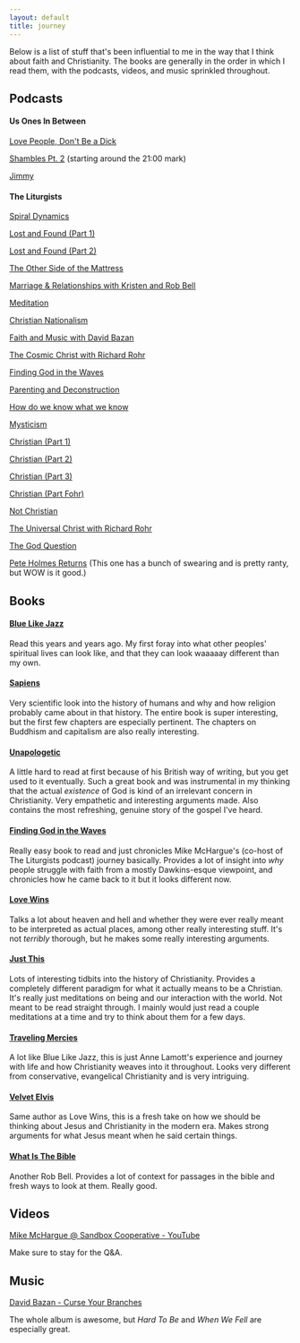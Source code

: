```yaml
---
layout: default
title: journey
---
```


Below is a list of stuff that's been influential to me in the way that I think about faith and Christianity. The books are generally in the order in which I read them, with the podcasts, videos, and music sprinkled throughout.

## Podcasts

#### Us Ones In Between

[Love People, Don't Be a Dick](https://usbetween.com/episodes/ep-1-Johnny-Bloom.html)

[Shambles Pt. 2](https://usbetween.com/episodes/ep-3-Christian-Boddy.html) (starting around the 21:00 mark)

[Jimmy](https://usbetween.com/episodes/ep-5-Jimmy-Haring.html)

#### The Liturgists

[Spiral Dynamics](https://theliturgists.com/podcast/2014/9/23/episode-5-spiral-dynamics)

[Lost and Found (Part 1)](https://theliturgists.com/podcast/2014/10/14/episode-6-lost-and-found-part-1)

[Lost and Found (Part 2)](https://theliturgists.com/podcast/2014/10/27/episode7-lost-and-found-part-2)

[The Other Side of the Mattress](https://theliturgists.com/podcast/2015/1/11/episode-11-the-other-side-of-the-matress)

[Marriage & Relationships with Kristen and Rob Bell](https://theliturgists.com/podcast/2015/1/26/episode-12-marriage-relationships-with-kristen-and-rob-bell)

[Meditation](https://theliturgists.com/podcast/2015/2/23/episode-14-meditation)

[Christian Nationalism](https://theliturgists.com/podcast/2015/9/21/episode-24-christian-nationalism)

[Faith and Music with David Bazan](https://theliturgists.com/podcast/2015/10/20/episode-26-faith-and-music-with-david-bazan)

[The Cosmic Christ with Richard Rohr](https://theliturgists.com/podcast/2016/4/12/episode-35-the-cosmic-christ-with-richard-rohr)

[Finding God in the Waves](https://theliturgists.com/podcast/2016/9/13/finding-god-in-the-waves-episode-39)

[Parenting and Deconstruction](https://theliturgists.com/podcast/2017/1/24/parenting-and-deconstruction)

[How do we know what we know](https://theliturgists.com/podcast/2017/2/21/how-do-we-know-what-we-know-epistemology)

[Mysticism](https://theliturgists.com/podcast/2018/5/2/mysticism)

[Christian (Part 1)](https://theliturgists.com/podcast/2018/9/20/christian-part-1)

[Christian (Part 2)](https://theliturgists.com/podcast/2018/9/27/christian-part-2)

[Christian (Part 3)](https://theliturgists.com/podcast/2018/10/4/christian-part-3)

[Christian (Part Fohr)](https://theliturgists.com/podcast/2018/10/18/christian-part-fohr)

[Not Christian](https://theliturgists.com/podcast/2018/11/14/not-christian)

[The Universal Christ with Richard Rohr](https://theliturgists.com/podcast/2019/3/24/the-universal-christ-with-richard-rohr)

[The God Question](https://theliturgists.com/podcast/2019/5/2/the-god-question)

[Pete Holmes Returns](https://theliturgists.com/podcast/2019/9/19/pete-holmes-returns) (This one has a bunch of swearing and is pretty ranty, but WOW is it good.)

## Books

#### [Blue Like Jazz](https://amzn.to/382lBjM)

Read this years and years ago. My first foray into what other peoples' spiritual lives can look like, and that they can look waaaaay different than my own.

#### [Sapiens](https://amzn.to/35QyV8E)

Very scientific look into the history of humans and why and how religion probably came about in that history. The entire book is super interesting, but the first few chapters are especially pertinent. The chapters on Buddhism and capitalism are also really interesting.

#### [Unapologetic](https://amzn.to/2qWYs1u)

A little hard to read at first because of his British way of writing, but you get used to it eventually. Such a great book and was instrumental in my thinking that the actual _existence_ of God is kind of an irrelevant concern in Christianity. Very empathetic and interesting arguments made. Also contains the most refreshing, genuine story of the gospel I've heard.

#### [Finding God in the Waves](https://amzn.to/2DFpGfv)

Really easy book to read and just chronicles Mike McHargue's (co-host of The Liturgists podcast) journey basically. Provides a lot of insight into _why_ people struggle with faith from a mostly Dawkins-esque viewpoint, and chronicles how he came back to it but it looks different now.

#### [Love Wins](https://amzn.to/381x7eX)

Talks a lot about heaven and hell and whether they were ever really meant to be interpreted as actual places, among other really interesting stuff. It's not _terribly_ thorough, but he makes some really interesting arguments.

#### [Just This](https://amzn.to/37V2O9Q)

Lots of interesting tidbits into the history of Christianity. Provides a completely different paradigm for what it actually means to be a Christian. It's really just meditations on being and our interaction with the world. Not meant to be read straight through. I mainly would just read a couple meditations at a time and try to think about them for a few days.

#### [Traveling Mercies](https://amzn.to/2YaJcKA)

A lot like Blue Like Jazz, this is just Anne Lamott's experience and journey with life and how Christianity weaves into it throughout. Looks very different from conservative, evangelical Christianity and is very intriguing.

#### [Velvet Elvis](https://amzn.to/2Y7HedK)

Same author as Love Wins, this is a fresh take on how we should be thinking about Jesus and Christianity in the modern era. Makes strong arguments for what Jesus meant when he said certain things.

#### [What Is The Bible](https://amzn.to/2OEf4Uu)

Another Rob Bell. Provides a lot of context for passages in the bible and fresh ways to look at them. Really good.

## Videos

[Mike McHargue @ Sandbox Cooperative - YouTube](https://www.youtube.com/watch?v=pTCHVXnl2s8)

Make sure to stay for the Q&A.

## Music

[David Bazan - Curse Your Branches](https://open.spotify.com/album/2ctAnRgaplxpP5soDM9pPX?si=a2Xkg-IYRzaVwQWFfC8kMg)

The whole album is awesome, but _Hard To Be_ and _When We Fell_ are especially great.
